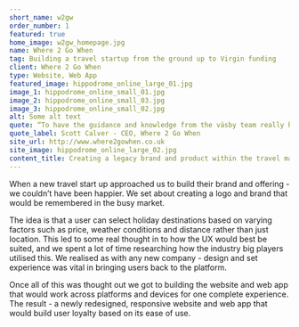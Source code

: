 ```yaml
---
short_name: w2gw
order_number: 1
featured: true
home_image: w2gw_homepage.jpg
name: Where 2 Go When
tag: Building a travel startup from the ground up to Virgin funding
client: Where 2 Go When
type: Website, Web App
featured_image: hippodrome_online_large_01.jpg
image_1: hippodrome_online_small_01.jpg
image_2: hippodrome_online_small_03.jpg
image_3: hippodrome_online_small_02.jpg
alt: Some alt text
quote: “To have the guidance and knowledge from the väsby team really helped when starting up a business from the ground up.”
quote_label: Scott Calver - CEO, Where 2 Go When
site_url: http://www.where2gowhen.co.uk
site_image: hippodrome_online_large_02.jpg
content_title: Creating a legacy brand and product within the travel market.
---
```

<p class="mb-4">When a new travel start up approached us to build their brand and offering - we couldn’t have been happier. We set about creating a logo and brand that would be remembered in the busy market.</p>
<p class="mb-4">The idea is that a user can select holiday destinations based on varying factors such as price, weather conditions and distance rather than just location. This led to some real thought in to how the UX would best be suited, and we spent a lot of time researching how the industry big players utilised this. We realised as with any new company - design and set experience was vital in bringing users back to the platform.</p>
<p>Once all of this was thought out we got to building the website and web app that would work across platforms and devices for one complete experience. The result - a newly redesigned, responsive website and web app that would build user loyalty based on its ease of use.</p>
